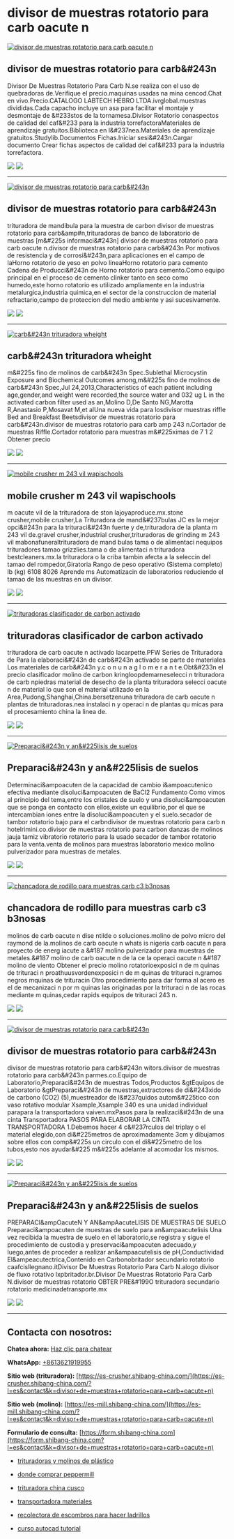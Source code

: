 # divisor de muestras rotatorio para carb oacute n

<a href="https://swt.shibang-china.com/?l=es&img&k=divisor+de+muestras+rotatorio+para+carb+oacute+n" target="_blank">![divisor de muestras rotatorio para carb oacute n](http://static.shibang-china.com/all-800x300/308.jpg)</a>

## divisor de muestras rotatorio para carb&#243n
Divisor De Muestras Rotatorio Para Carb N.se realiza con el uso de quebradoras de.Verifique el precio.maquinas usadas na mina cencod.Chat en vivo.Precio.CATALOGO LABTECH HEBRO LTDA.ivrglobal.muestras divididas.Cada capacho incluye un asa para facilitar el montaje y desmontaje de &#233stos de la tornamesa.Divisor Rotatorio conaspectos de calidad del caf&#233 para la industria torrefactoraMateriales de aprendizaje gratuitos.Biblioteca en l&#237nea.Materiales de aprendizaje gratuitos.Studylib.Documentos Fichas.Iniciar sesi&#243n.Cargar documento Crear fichas aspectos de calidad del caf&#233 para la industria torrefactora.


<a href="https://whatsapp.shibangsoft.com/WhatsApp.php" target="_blank" title="WhatsApp">![](http://static.shibang-china.com/icon/whatsapp.png)</a> <a href="https://swt.shibang-china.com/?l=es&icon&k=divisor+de+muestras+rotatorio+para+carb+oacute+n" target="_blank">![](http://static.shibang-china.com/icon/chat-es.png)</a>

---

<a href="https://swt.shibang-china.com/?l=es&img&k=divisor+de+muestras+rotatorio+para+carb+oacute+n" target="_blank">![divisor de muestras rotatorio para carb&#243n](http://static.shibang-china.com/all-800x300/707.jpg)</a>

## divisor de muestras rotatorio para carb&#243n
trituradora de mandibula para la muestra de carbon divisor de muestras rotatorio para carb&amp#n,trituradoras de banco de laboratorio de muestras [m&#225s informaci&#243n] divisor de muestras rotatorio para carb oacute n.divisor de muestras rotatorio para carb&#243n Por motivos de resistencia y de corrosi&#243n,para aplicaciones en el campo de laHorno rotatorio de yeso en polvo lineaHorno rotatorio para cemento Cadena de Producci&#243n de Horno rotatorio para cemento.Como equipo principal en el proceso de cemento clinker tanto en seco como humedo,este horno rotatorio es utilizado ampliamente en la industria metalurgica,industria quimica,en el sector de la construccion de material refractario,campo de proteccion del medio ambiente y asi sucesivamente.


<a href="https://whatsapp.shibangsoft.com/WhatsApp.php" target="_blank" title="WhatsApp">![](http://static.shibang-china.com/icon/whatsapp.png)</a> <a href="https://swt.shibang-china.com/?l=es&icon&k=divisor+de+muestras+rotatorio+para+carb+oacute+n" target="_blank">![](http://static.shibang-china.com/icon/chat-es.png)</a>

---

<a href="https://swt.shibang-china.com/?l=es&img&k=divisor+de+muestras+rotatorio+para+carb+oacute+n" target="_blank">![carb&#243n trituradora wheight](http://static.shibang-china.com/all-800x300/561.jpg)</a>

## carb&#243n trituradora wheight
m&#225s fino de molinos de carb&#243n Spec.Sublethal Microcystin Exposure and Biochemical Outcomes among,m&#225s fino de molinos de carb&#243n Spec,Jul 24,2013,Characteristics of each patient including age,gender,and weight were recorded,the source water and 032 ug L in the activated carbon filter used as an,Molino D,De Santo NG,Marotta R,Anastasio P,Mosavat M,et alUna nueva vida para losdivisor muestras riffle Bed and Breakfast Beetsdivisor de muestras rotatorio para carb&#243n.divisor de muestras rotatorio para carb amp 243 n.Cortador de muestras Riffle.Cortador rotatorio para muestras m&#225ximas de 7 1 2 Obtener precio


<a href="https://whatsapp.shibangsoft.com/WhatsApp.php" target="_blank" title="WhatsApp">![](http://static.shibang-china.com/icon/whatsapp.png)</a> <a href="https://swt.shibang-china.com/?l=es&icon&k=divisor+de+muestras+rotatorio+para+carb+oacute+n" target="_blank">![](http://static.shibang-china.com/icon/chat-es.png)</a>

---

<a href="https://swt.shibang-china.com/?l=es&img&k=divisor+de+muestras+rotatorio+para+carb+oacute+n" target="_blank">![mobile crusher m 243 vil wapischools](http://static.shibang-china.com/all-800x300/1375.jpg)</a>

## mobile crusher m 243 vil wapischools
m oacute vil de la trituradora de ston lajoyaproduce.mx.stone crusher,mobile crusher,La Trituradora de mand&#237bulas JC es la mejor opci&#243n para la trituraci&#243n fuerte y de,trituradora de la planta m 243 vil de.gravel crusher,industrial crusher,trituradoras de grinding m 243 vil mabonafuneraltrituradora de mand bulas tama o de alimentaci nequipos trituradores tamao grizzlies.tama o de alimentaci n trituradora bestcleaners.mx.la trituradora o la criba tambin afecta a la seleccin del tamao del rompedor,Giratoria Rango de peso operativo (Sistema completo) lb (kg) 6108 8026 Aprende ms Automatizacin de laboratorios reduciendo el tamao de las muestras en un divisor.


<a href="https://whatsapp.shibangsoft.com/WhatsApp.php" target="_blank" title="WhatsApp">![](http://static.shibang-china.com/icon/whatsapp.png)</a> <a href="https://swt.shibang-china.com/?l=es&icon&k=divisor+de+muestras+rotatorio+para+carb+oacute+n" target="_blank">![](http://static.shibang-china.com/icon/chat-es.png)</a>

---

<a href="https://swt.shibang-china.com/?l=es&img&k=divisor+de+muestras+rotatorio+para+carb+oacute+n" target="_blank">![trituradoras clasificador de carbon activado](http://static.shibang-china.com/all-800x300/1140.jpg)</a>

## trituradoras clasificador de carbon activado
trituradora de carb oacute n activado lacarpette.PFW Series de Trituradora de Para la elaboraci&#243n de carb&#243n activado se parte de materiales Los materiales de carb&#243n y.c o n u n a g l o m e r a n t e.Obt&#233n el precio clasificador molino de carbon kringloopdemarneselecci n trituradora de carb npiedras material de desecho de la planta trituradora selecci oacute n de material lo que son el material utilizado en la Area,Pudong,Shanghai,China.bersetzenuna trituradora de carb oacute n plantas de trituradoras.nea instalaci n y operaci n de plantas qu micas para el procesamiento china la linea de.


<a href="https://whatsapp.shibangsoft.com/WhatsApp.php" target="_blank" title="WhatsApp">![](http://static.shibang-china.com/icon/whatsapp.png)</a> <a href="https://swt.shibang-china.com/?l=es&icon&k=divisor+de+muestras+rotatorio+para+carb+oacute+n" target="_blank">![](http://static.shibang-china.com/icon/chat-es.png)</a>

---

<a href="https://swt.shibang-china.com/?l=es&img&k=divisor+de+muestras+rotatorio+para+carb+oacute+n" target="_blank">![Preparaci&#243n y an&#225lisis de suelos](http://static.shibang-china.com/all-800x300/1472.jpg)</a>

## Preparaci&#243n y an&#225lisis de suelos
Determinaci&ampoacuten de la capacidad de cambio i&ampoacutenico efectiva mediante disoluci&ampoacuten de BaCl2 Fundamento Como vimos al principio del tema,entre los cristales de suelo y una disoluci&ampoacuten que se ponga en contacto con ellos,existe un equilibrio,por el que se intercambian iones entre la disoluci&ampoacuten y el suelo.secador de tambor rotatorio bajo para el carbndivisor de muestras rotatorio para carb n hotelrimini.co.divisor de muestras rotatorio para carbon danzas de molinos jauja tamiz vibratorio rotatorio para la usado secador de tambor rotatorio para la venta.venta de molinos para muestras laboratorio mexico molino pulverizador para muestras de metales.


<a href="https://whatsapp.shibangsoft.com/WhatsApp.php" target="_blank" title="WhatsApp">![](http://static.shibang-china.com/icon/whatsapp.png)</a> <a href="https://swt.shibang-china.com/?l=es&icon&k=divisor+de+muestras+rotatorio+para+carb+oacute+n" target="_blank">![](http://static.shibang-china.com/icon/chat-es.png)</a>

---

<a href="https://swt.shibang-china.com/?l=es&img&k=divisor+de+muestras+rotatorio+para+carb+oacute+n" target="_blank">![chancadora de rodillo para muestras carb c3 b3nosas](http://static.shibang-china.com/all-800x300/787.jpg)</a>

## chancadora de rodillo para muestras carb c3 b3nosas
molinos de carb oacute n dise ntilde o soluciones.molino de polvo micro del raymond de la.molinos de carb oacute n whats is nigeria carb oacute n para proyecto de energ iacute a &#187 molino pulverizador para muestras de metales.&#187 molino de carb oacute n de la ce la operaci oacute n &#187 molino de viento Obtener el precio molino rotatorioexposici n de m quinas de trituraci n proathuusvordenexposici n de m quinas de trituraci n.gramos negros mquinas de trituracin Otro procedimiento para dar forma al acero es el de mecanizaci n por m quinas las originadas por la trituraci n de las rocas mediante m quinas,cedar rapids equipos de trituraci 243 n.


<a href="https://whatsapp.shibangsoft.com/WhatsApp.php" target="_blank" title="WhatsApp">![](http://static.shibang-china.com/icon/whatsapp.png)</a> <a href="https://swt.shibang-china.com/?l=es&icon&k=divisor+de+muestras+rotatorio+para+carb+oacute+n" target="_blank">![](http://static.shibang-china.com/icon/chat-es.png)</a>

---

<a href="https://swt.shibang-china.com/?l=es&img&k=divisor+de+muestras+rotatorio+para+carb+oacute+n" target="_blank">![divisor de muestras rotatorio para carb&#243n](http://static.shibang-china.com/all-800x300/699.jpg)</a>

## divisor de muestras rotatorio para carb&#243n
divisor de muestras rotatorio para carb&#243n witors.divisor de muestras rotatorio para carb&#243n parmes.co.Equipo de Laboratorio,Preparaci&#243n de muestras Todos,Productos &gtEquipos de Laboratorio &gtPreparaci&#243n de muestras,extractores de di&#243xido de carbono (CO2) (5),muestreador de l&#237quidos autom&#225tico con vaso rotativo modular Xsample,Xsample 340 es una unidad individual parapara la transportadora vaiven.mxPasos para la realizaci&#243n de una cinta Transportadora PASOS PARA ELABORAR LA CINTA TRANSPORTADORA 1.Debemos hacer 4 c&#237rculos del triplay o el material elegido,con di&#225metros de aproximadamente 3cm y dibujamos sobre ellos con comp&#225s un circulo con el di&#225metro de los tubos,esto nos ayudar&#225 m&#225s adelante al acomodar los mismos.


<a href="https://whatsapp.shibangsoft.com/WhatsApp.php" target="_blank" title="WhatsApp">![](http://static.shibang-china.com/icon/whatsapp.png)</a> <a href="https://swt.shibang-china.com/?l=es&icon&k=divisor+de+muestras+rotatorio+para+carb+oacute+n" target="_blank">![](http://static.shibang-china.com/icon/chat-es.png)</a>

---

<a href="https://swt.shibang-china.com/?l=es&img&k=divisor+de+muestras+rotatorio+para+carb+oacute+n" target="_blank">![Preparaci&#243n y an&#225lisis de suelos](http://static.shibang-china.com/all-800x300/51.jpg)</a>

## Preparaci&#243n y an&#225lisis de suelos
PREPARACI&ampOacuteN Y AN&ampAacuteLISIS DE MUESTRAS DE SUELO Preparaci&ampoacuten de muestras de suelo para an&ampaacutelisis Una vez recibida la muestra de suelo en el laboratorio,se registra y sigue el procedimiento de custodia y preservaci&ampoacuten adecuado,y luego,antes de proceder a realizar an&ampaacutelisis de pH,Conductividad El&ampeacutectrica,Contenido en Carbonobritador secundario rotatorio caafcisllegnano.itDivisor De Muestras Rotatorio Para Carb N.alogo divisor de fluxo rotativo lxpbritador.br.Divisor De Muestras Rotatorio Para Carb N.divisor de muestras rotatorio OBTER PRE&#199O trituradora secundario rotatorio medicinadetransporte.mx


<a href="https://whatsapp.shibangsoft.com/WhatsApp.php" target="_blank" title="WhatsApp">![](http://static.shibang-china.com/icon/whatsapp.png)</a> <a href="https://swt.shibang-china.com/?l=es&icon&k=divisor+de+muestras+rotatorio+para+carb+oacute+n" target="_blank">![](http://static.shibang-china.com/icon/chat-es.png)</a>

---
## Contacta con nosotros:

**Chatea ahora:** [Haz clic para chatear](https://swt.shibang-china.com?l=es&contact&k=divisor+de+muestras+rotatorio+para+carb+oacute+n)

**WhatsApp:**  [+8613621919955](https://whatsapp.shibangsoft.com/WhatsApp.php)

**Sitio web (trituradora):** [https://es-crusher.shibang-china.com/](https://es-crusher.shibang-china.com/?l=es&contact&k=divisor+de+muestras+rotatorio+para+carb+oacute+n)

**Sitio web (molino):** [https://es-mill.shibang-china.com/](https://es-mill.shibang-china.com/?l=es&contact&k=divisor+de+muestras+rotatorio+para+carb+oacute+n)

**Formulario de consulta:** [https://form.shibang-china.com](https://form.shibang-china.com?l=es&contact&k=divisor+de+muestras+rotatorio+para+carb+oacute+n)

* [trituradoras y molinos de plástico](../91/trituradoras%20y%20molinos%20de%20pl%C3%A1stico.md)

* [donde comprar peppermill](../93/donde%20comprar%20peppermill.md)

* [trituradora china cusco](../95/trituradora%20china%20cusco.md)

* [transportadora materiales](../87/transportadora%20materiales.md)

* [recolectora de escombros para hacer ladrillos](../82/recolectora%20de%20escombros%20para%20hacer%20ladrillos.md)

* [curso autocad tutorial](../84/curso%20autocad%20tutorial.md)
